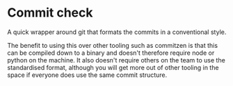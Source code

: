 # Commit check

A quick wrapper around git that formats the commits in a conventional style.

The benefit to using this over other tooling such as commitzen is that this
can be compiled down to a binary and doesn't therefore require node or python
on the machine.
It also doesn't require others on the team to use the standardised format,
although you will get more out of other tooling in the space if everyone does
use the same commit structure.
